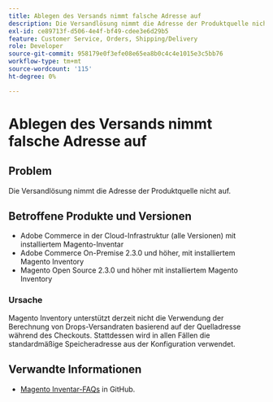 ```yaml
---
title: Ablegen des Versands nimmt falsche Adresse auf
description: Die Versandlösung nimmt die Adresse der Produktquelle nicht auf.
exl-id: ce89713f-d506-4e4f-bf49-cdee3e6d29b5
feature: Customer Service, Orders, Shipping/Delivery
role: Developer
source-git-commit: 958179e0f3efe08e65ea8b0c4c4e1015e3c5bb76
workflow-type: tm+mt
source-wordcount: '115'
ht-degree: 0%

---
```


# Ablegen des Versands nimmt falsche Adresse auf

## Problem

Die Versandlösung nimmt die Adresse der Produktquelle nicht auf.

## Betroffene Produkte und Versionen

* Adobe Commerce in der Cloud-Infrastruktur (alle Versionen) mit installiertem Magento-Inventar
* Adobe Commerce On-Premise 2.3.0 und höher, mit installiertem Magento Inventory
* Magento Open Source 2.3.0 und höher mit installiertem Magento Inventory

### Ursache

Magento Inventory unterstützt derzeit nicht die Verwendung der Berechnung von Drops-Versandraten basierend auf der Quelladresse während des Checkouts. Stattdessen wird in allen Fällen die standardmäßige Speicheradresse aus der Konfiguration verwendet.

## Verwandte Informationen

* [Magento Inventar-FAQs](https://github.com/magento/inventory/wiki/MSI-FAQs) in GitHub.
